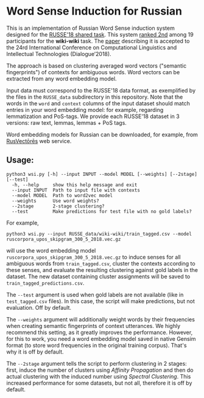 # Word Sense Induction for Russian
This is an implementation of Russian Word Sense induction system designed for the [RUSSE'18 shared task](http://russe.nlpub.org/2018/wsi/). This system [ranked 2nd](https://competitions.codalab.org/competitions/17810#results) among 19 participants for the **wiki-wiki** task. The [paper](https://arxiv.org/abs/1805.02258) describing it is accepted to the 24rd International Conference on Computational Linguistics and Intellectual Technologies (Dialogue’2018).

The approach is based on clustering averaged word vectors ("semantic fingerprints") of contexts for ambiguous words. Word vectors can be extracted from any word embedding model.

Input data must correspond to the RUSSE'18 data format, as exemplified by the files in the `RUSSE_data` subdirectory in this repository. 
Note that the words in the `word` and `context` columns of the input dataset should match entries in your word embedding model:
for example, regarding lemmatization and PoS-tags. 
We provide each RUSSE'18 dataset in 3 versions: raw text, lemmas, lemmas + PoS tags.

Word embedding models for Russian can be downloaded, for example, from [RusVectōrēs](http://rusvectores.org/models/) web service.

## Usage:
```
python3 wsi.py [-h] --input INPUT --model MODEL [--weights] [--2stage] [--test]
  -h, --help     show this help message and exit
  --input INPUT  Path to input file with contexts
  --model MODEL  Path to word2vec model
  --weights      Use word weights?
  --2stage       2-stage clustering?
  --test         Make predictions for test file with no gold labels?
```
For example, 

`python3 wsi.py --input RUSSE_data/wiki-wiki/train_tagged.csv --model ruscorpora_upos_skipgram_300_5_2018.vec.gz`

will use the word embedding model `ruscorpora_upos_skipgram_300_5_2018.vec.gz` to induce senses for all ambiguous words from `train_tagged.csv`, cluster the contexts according to these senses, and evaluate the resulting clustering against gold labels in the dataset. 
The new dataset containing cluster assignments will be saved to `train_tagged_predictions.csv`.

The `--test` argument is used when gold labels are not available (like in `test_tagged.csv` files). 
In this case, the script will make predictions, but not evaluation. Off by default.

The `--weights` argument will additionally weight words by their frequencies when creating semantic fingerprints of context utterances. 
We highly recommend this setting, as it greatly improves the performance. However, for this to work, you need a word embedding model saved in native Gensim format (to store word frequencies in the original training corpus). That's why it is off by default.

The `--2stage` argument tells the script to perform clustering in 2 stages: first, induce the number of clusters using *Affinity Propagation* and then do actual clustering with the induced number using *Spectral Clustering*. 
This increased performance for some datasets, but not all, therefore it is off by default.
